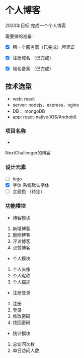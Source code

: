 # 个人博客
 
2020年目标:完成一个个人博客

需要做的准备：

- [x] 租一个服务器（已完成）*阿里云*

- [x] 注册域名 （已完成）

- [x] 域名备案 （已完成）

## 技术选型

- web: react
- server: nodejs，express，nginx
- DB： mongoDB
- app:  react-native(iOS/Android)

### 项目名称
-
NextChallenger的博客

### 设计元素
- [ ] logo
- [x] 字体 系统默认字体
- [ ] 主题色 （待定）

### 功能模块
- 博客模块
 1. 新增博客
 2. 删除博客
 3. 评论博客
 4. 点赞博客 
- 个人模块
 1. 个人头像
 2. 个人昵称
 3. 个人描述
- 注册登录
 1. 注册
 2. 登录
 3. 修改密码
 4. 找回密码
- 统计模块
 1. 总访问次数
 2. 单日访问人数
